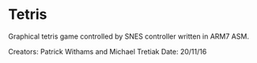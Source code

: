 # Tetris
Graphical tetris game controlled by SNES controller written in ARM7 ASM.

Creators: Patrick Withams and Michael Tretiak
Date: 20/11/16
